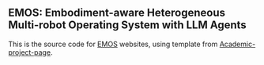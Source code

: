 ## EMOS: Embodiment-aware Heterogeneous Multi-robot Operating System with LLM Agents
This is the source code for [EMOS](https://emos-project.github.io/) websites, using template from [Academic-project-page](https://github.com/eliahuhorwitz/Academic-project-page-template).

